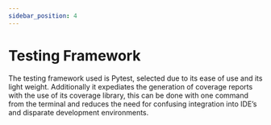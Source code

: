 ```yaml
---
sidebar_position: 4
---
```

# Testing Framework

The testing framework used is Pytest, selected due to its ease of use and its light weight. Additionally it
expediates the generation of coverage reports with the use of its coverage library, 
this can be done with one command from the terminal and reduces the need for confusing integration into IDE’s and disparate development environments. 
